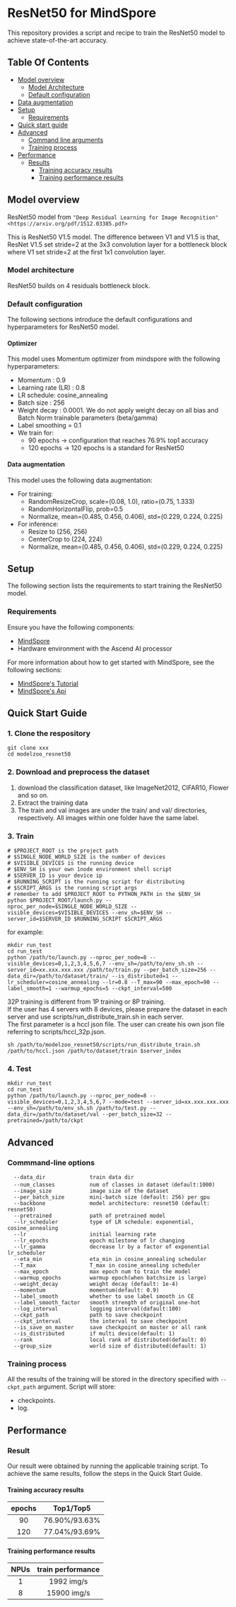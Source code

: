 # ResNet50 for MindSpore

This repository provides a script and recipe to train the ResNet50 model to achieve state-of-the-art accuracy.

## Table Of Contents

* [Model overview](#model-overview)
  * [Model Architecture](#model-architecture)  
  * [Default configuration](#default-configuration)
* [Data augmentation](#data-augmentation)
* [Setup](#setup)
  * [Requirements](#requirements)
* [Quick start guide](#quick-start-guide)
* [Advanced](#advanced)
  * [Command line arguments](#command-line-arguments)
  * [Training process](#training-process)
* [Performance](#performance)
  * [Results](#results)
    * [Training accuracy results](#training-accuracy-results)
    * [Training performance results](#training-performance-results)


    

## Model overview

ResNet50 model from
    `"Deep Residual Learning for Image Recognition" <https://arxiv.org/pdf/1512.03385.pdf>`

This is ResNet50 V1.5 model. The difference between V1 and V1.5 is that, ResNet V1.5 set stride=2 at the 3x3 convolution layer for a bottleneck block where V1 set stride=2 at the first 1x1 convolution layer.

### Model architecture

ResNet50 builds on 4 residuals bottleneck block.

### Default configuration

The following sections introduce the default configurations and hyperparameters for ResNet50 model.

#### Optimizer

This model uses Momentum optimizer from mindspore with the following hyperparameters:

- Momentum : 0.9
- Learning rate (LR) : 0.8
- LR schedule: cosine_annealing
- Batch size : 256
- Weight decay :  0.0001. We do not apply weight decay on all bias and Batch Norm trainable parameters (beta/gamma)
- Label smoothing = 0.1
- We train for:
  - 90 epochs -> configuration that reaches 76.9% top1 accuracy
  - 120 epochs -> 120 epochs is a standard for ResNet50

#### Data augmentation

This model uses the following data augmentation:

- For training:
  - RandomResizeCrop, scale=(0.08, 1.0), ratio=(0.75, 1.333)
  - RandomHorizontalFlip, prob=0.5
  - Normalize, mean=(0.485, 0.456, 0.406), std=(0.229, 0.224, 0.225)
- For inference:
  - Resize to (256, 256)
  - CenterCrop to (224, 224)
  - Normalize, mean=(0.485, 0.456, 0.406), std=(0.229, 0.224, 0.225)

## Setup
The following section lists the requirements to start training the ResNet50 model.
### Requirements
Ensure you have the following components:
  - [MindSpore](https://www.mindspore.cn/)
  - Hardware environment with the Ascend AI processor


  For more information about how to get started with MindSpore, see the
  following sections:
  - [MindSpore's Tutorial](https://www.mindspore.cn/tutorial/zh-CN/master/index.html)
  - [MindSpore's Api](https://www.mindspore.cn/api/zh-CN/master/index.html)

## Quick Start Guide

### 1. Clone the respository

```shell
git clone xxx
cd modelzoo_resnet50
```

### 2. Download and preprocess the dataset

1. download the classification dataset, like ImageNet2012, CIFAR10, Flower and so on.
2. Extract the training data
3. The train and val images are under the train/ and val/ directories, respectively. All images within one folder have the same label.

### 3. Train

```shell
# $PROJECT_ROOT is the project path
# $SINGLE_NODE_WORLD_SIZE is the number of devices
# $VISIBLE_DEVICES is the running device
# $ENV_SH is your own 1node environment shell script
# $SERVER_ID is your device ip
# $RUNNING_SCRIPT is the running script for distributing
# $SCRIPT_ARGS is the running script args
# remenber to add $PROJECT_ROOT to PYTHON_PATH in the $ENV_SH
python $PROJECT_ROOT/launch.py --nproc_per_node=$SINGLE_NODE_WORLD_SIZE --visible_devices=$VISIBLE_DEVICES --env_sh=$ENV_SH --server_id=$SERVER_ID $RUNNING_SCRIPT $SCRIPT_ARGS
```

for example:

```shell
mkdir run_test
cd run_test
python /path/to/launch.py --nproc_per_node=8 --visible_devices=0,1,2,3,4,5,6,7 --env_sh=/path/to/env_sh.sh --server_id=xx.xxx.xxx.xxx /path/to/train.py --per_batch_size=256 --data_dir=/path/to/dataset/train/ --is_distributed=1 --lr_scheduler=cosine_annealing --lr=0.8 --T_max=90 --max_epoch=90 --label_smooth=1 --warmup_epochs=5 --ckpt_interval=500
```

32P training is different from 1P training or 8P training.   
If the user has 4 servers with 8 devices, please prepare the dataset in each server and use scripts/run_distribute_train.sh in each server.   
The first parameter is a hccl json file. The user can create his own json file referring to scripts/hccl_32p.json.
```shell
sh /path/to/modelzoo_resnet50/scripts/run_distribute_train.sh /path/to/hccl.json /path/to/dataset/train $server_index
```
### 4. Test

```shell
mkdir run_test
cd run_test
python /path/to/launch.py --nproc_per_node=8 --visible_devices=0,1,2,3,4,5,6,7 --mode=test --server_id=xx.xxx.xxx.xxx --env_sh=/path/to/env_sh.sh /path/to/test.py --data_dir=/path/to/dataset/val --per_batch_size=32 --pretrained=/path/to/ckpt
```
## Advanced
### Commmand-line options

```
  --data_dir              train data dir
  --num_classes           num of classes in dataset（default:1000)
  --image_size            image size of the dataset
  --per_batch_size        mini-batch size (default: 256) per gpu
  --backbone              model architecture: resnet50 (default: resnet50)
  --pretrained            path of pretrained model
  --lr_scheduler          type of LR schedule: exponential, cosine_annealing
  --lr                    initial learning rate
  --lr_epochs             epoch milestone of lr changing
  --lr_gamma              decrease lr by a factor of exponential lr_scheduler
  --eta_min               eta_min in cosine_annealing scheduler
  --T_max                 T_max in cosine_annealing scheduler
  --max_epoch             max epoch num to train the model
  --warmup_epochs         warmup epoch(when batchsize is large)
  --weight_decay          weight decay (default: 1e-4)
  --momentum              momentum(default: 0.9)
  --label_smooth          whether to use label smooth in CE
  --label_smooth_factor   smooth strength of original one-hot
  --log_interval          logging interval(dafault:100)
  --ckpt_path             path to save checkpoint
  --ckpt_interval         the interval to save checkpoint
  --is_save_on_master     save checkpoint on master or all rank
  --is_distributed        if multi device(default: 1)
  --rank                  local rank of distributed(default: 0)
  --group_size            world size of distributed(default: 1)
```

### Training process

All the results of the training will be stored in the directory specified with `--ckpt_path` argument.
Script will store:
 - checkpoints.
 - log.
 
## Performance

### Result

Our result were obtained by running the applicable training script. To achieve the same results, follow the steps in the Quick Start Guide.

#### Training accuracy results

| **epochs** |   Top1/Top5   |
| :--------: | :-----------: |
|     90     | 76.90%/93.63% |
|    120     | 77.04%/93.69% |

#### Training performance results

| **NPUs** | train performance |
| :------: | :---------------: |
|    1     |   1992 img/s   |
|    8     |   15900 img/s   |











